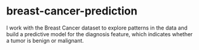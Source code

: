 # breast-cancer-prediction
I work with the Breast Cancer dataset to explore patterns in the data and build a predictive model for the diagnosis feature, which indicates whether a tumor is benign or malignant. 
